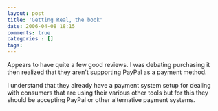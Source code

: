 ```yaml
---
layout: post
title: 'Getting Real, the book'
date: 2006-04-08 18:15
comments: true
categories : []
tags:
---
```

Appears to have quite a few good reviews. I was debating purchasing it then realized that they aren't supporting PayPal as a payment method.

I understand that they already have a payment system setup for dealing with consumers that are using their various other tools but for this they should be accepting PayPal or other alternative payment systems.

